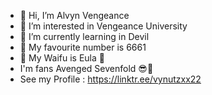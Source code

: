 - 👋 Hi, I’m Alvyn Vengeance
- 👀 I’m interested in Vengeance University
- 🌱 I’m currently learning in Devil
- 🔢 My favourite number is 6661
- 💞️ My Waifu is Eula 🥰
- I'm fans Avenged Sevenfold 😎🤘
- See my Profile : https://linktr.ee/vynutzxx22

<!---
alvyn-vengeance/alvyn-vengeance is a ✨ special ✨ repository because its `README.md` (this file) appears on your GitHub profile.
You can click the Preview link to take a look at your changes.
--->
